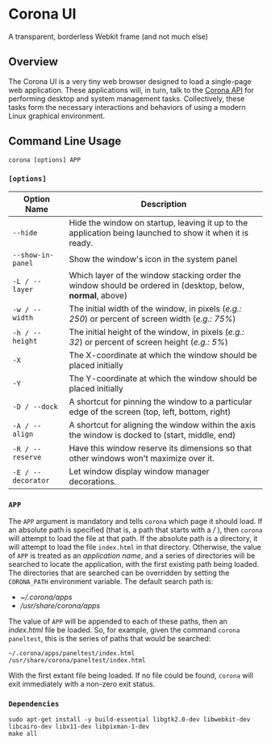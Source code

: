 # Corona UI
A transparent, borderless Webkit frame (and not much else)

## Overview

The Corona UI is a very tiny web browser designed to load a single-page web application.  These applications will, in turn, talk to the [Corona API](https://github.com/auroralaboratories/corona-api) for performing desktop and system management tasks.  Collectively, these tasks form the necessary interactions and behaviors of using a modern Linux graphical environment.

## Command Line Usage

```
corona [options] APP
```

### `[options]`

| Option Name         | Description                                                                                                                |
| ------------------- | -------------------------------------------------------------------------------------------------------------------------- |
| `--hide`            | Hide the window on startup, leaving it up to the application being launched to show it when it is ready.                   |
| `--show-in-panel`   | Show the window's icon in the system panel                                                                                 |
| `-L / --layer`      | Which layer of the window stacking order the window should be ordered in (desktop, below, **normal**, above)               |
| `-w / --width`      | The initial width of the window, in pixels (_e.g.: 250_) or percent of screen width (_e.g.: 75%_)                          |
| `-h / --height`     | The initial height of the window, in pixels (_e.g.: 32_) or percent of screen height (_e.g.: 5%_)                          |
| `-X`                | The X-coordinate at which the window should be placed initially                                                            |
| `-Y`                | The Y-coordinate at which the window should be placed initially                                                            |
| `-D / --dock`       | A shortcut for pinning the window to a particular edge of the screen (top, left, bottom, right)                            |
| `-A / --align`      | A shortcut for aligning the window within the axis the window is docked to (start, middle, end)                            |
| `-R / --reserve`    | Have this window reserve its dimensions so that other windows won't maximize over it.                                      |
| `-E / --decorator`  | Let window display window manager decorations.                                                                             |


### `APP`

The `APP` argument is mandatory and tells `corona` which page it should load.  If an absolute path is specified (that is, a path that starts with a _/_ ), then `corona` will attempt to load the file at that path.  If the absolute path is a directory, it will attempt to load the file `index.html` in that directory.  Otherwise, the value of `APP` is treated as an _application name_, and a series of directories will be searched to locate the application, with the first existing path being loaded.  The directories that are searched can be overridden by setting the `CORONA_PATH` environment variable.  The default search path is:

* _~/.corona/apps_
* _/usr/share/corona/apps_

The value of `APP` will be appended to each of these paths, then an _index.html_ file be loaded.  So, for example, given the command `corona paneltest`, this is the series of paths that would be searched:

```
~/.corona/apps/paneltest/index.html
/usr/share/corona/paneltest/index.html
```

With the first extant file being loaded.  If no file could be found, `corona` will exit immediately with a non-zero exit status.

### `Dependencies`

```
sudo apt-get install -y build-essential libgtk2.0-dev libwebkit-dev libcairo-dev libx11-dev libpixman-1-dev
make all
```

